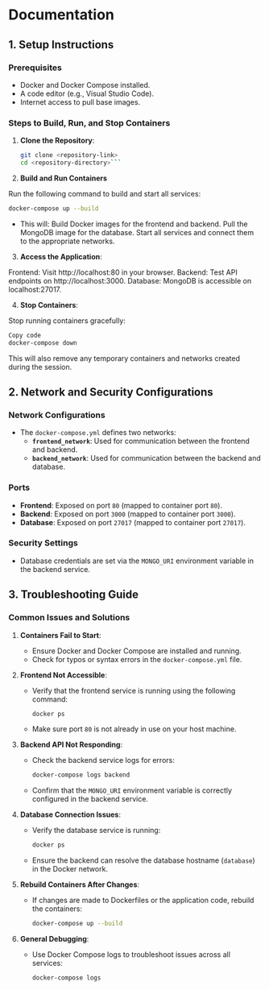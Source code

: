 # Documentation

## 1. Setup Instructions

### Prerequisites
- Docker and Docker Compose installed.
- A code editor (e.g., Visual Studio Code).
- Internet access to pull base images.

### Steps to Build, Run, and Stop Containers

1. **Clone the Repository**:
   ```bash
   git clone <repository-link>
   cd <repository-directory>```
   
2. **Build and Run Containers**

Run the following command to build and start all services:

```bash
docker-compose up --build
```


* This will:
Build Docker images for the frontend and backend.
Pull the MongoDB image for the database.
Start all services and connect them to the appropriate networks.

3. **Access the Application**:

Frontend: Visit http://localhost:80 in your browser.
Backend: Test API endpoints on http://localhost:3000.
Database: MongoDB is accessible on localhost:27017.

4. **Stop Containers**:

Stop running containers gracefully:
```bash
Copy code
docker-compose down
```

This will also remove any temporary containers and networks created during the session.


## 2. Network and Security Configurations

### Network Configurations
- The `docker-compose.yml` defines two networks:
  - **`frontend_network`**: Used for communication between the frontend and backend.
  - **`backend_network`**: Used for communication between the backend and database.

### Ports
- **Frontend**: Exposed on port `80` (mapped to container port `80`).
- **Backend**: Exposed on port `3000` (mapped to container port `3000`).
- **Database**: Exposed on port `27017` (mapped to container port `27017`).

### Security Settings
- Database credentials are set via the `MONGO_URI` environment variable in the backend service.


## 3. Troubleshooting Guide

### Common Issues and Solutions

1. **Containers Fail to Start**:
   - Ensure Docker and Docker Compose are installed and running.
   - Check for typos or syntax errors in the `docker-compose.yml` file.

2. **Frontend Not Accessible**:
   - Verify that the frontend service is running using the following command:
     ```bash
     docker ps
     ```
   - Make sure port `80` is not already in use on your host machine.

3. **Backend API Not Responding**:
   - Check the backend service logs for errors:
     ```bash
     docker-compose logs backend
     ```
   - Confirm that the `MONGO_URI` environment variable is correctly configured in the backend service.

4. **Database Connection Issues**:
   - Verify the database service is running:
     ```bash
     docker ps
     ```
   - Ensure the backend can resolve the database hostname (`database`) in the Docker network.

5. **Rebuild Containers After Changes**:
   - If changes are made to Dockerfiles or the application code, rebuild the containers:
     ```bash
     docker-compose up --build
     ```

6. **General Debugging**:
   - Use Docker Compose logs to troubleshoot issues across all services:
     ```bash
     docker-compose logs
     ```

